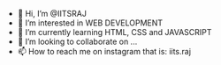 - 👋 Hi, I’m @IITSRAJ
- 👀 I’m interested in WEB DEVELOPMENT
- 🌱 I’m currently learning HTML, CSS and JAVASCRIPT
- 💞️ I’m looking to collaborate on ...
- 📫 How to reach me on instagram that is: iits.raj

<!---
IITSRAJ/IITSRAJ is a ✨ special ✨ repository because its `README.md` (this file) appears on your GitHub profile.
You can click the Preview link to take a look at your changes.
--->
